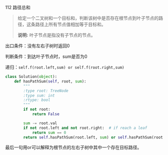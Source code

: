 112 路径总和

> 给定一个二叉树和一个目标和，判断该树中是否存在根节点到叶子节点的路径，这条路径上所有节点值相加等于目标和。
>
> **说明:** 叶子节点是指没有子节点的节点。

出口条件：没有左右子树时返回0

判断条件：到达叶子节点时，sum是否为0

递归：`self.f(root.left,sum) or self.f(root.right,sum)`

```python
class Solution(object):
    def hasPathSum(self, root, sum):
        """
        :type root: TreeNode
        :type sum: int
        :rtype: bool
        """
        if not root:
            return False

        sum -= root.val
        if not root.left and not root.right:  # if reach a leaf
            return sum == 0
        return self.hasPathSum(root.left, sum) or self.hasPathSum(root.right, sum)
```

最后一句用or可以解释为根节点的左右子树中其中一个存在目标路径。
